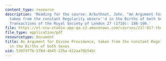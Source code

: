 ```yaml
---
content_type: resource
description: 'Reading for the course: Arbuthnot, John. "An Argument for Divine Providence,
  taken from the constant Regularity observ''d in the Births of both Sexes." Philosophical
  Transactions of the Royal Society of London 27 (1710): 186-190.'
file: https://ol-ocw-studio-app-qa.s3.amazonaws.com/courses/21l-017-the-art-of-the-probable-literature-and-probability-spring-2008/530fd77b578d4b4522ba612aa79b54bc_arbuthnot_repri.pdf
file_type: application/pdf
resourcetype: Document
title: An Argument for Divine Providence, taken from the constant Regularity observ'd
  in the Births of both Sexes
uid: 530fd77b-578d-4b45-22ba-612aa79b54bc
---
```

